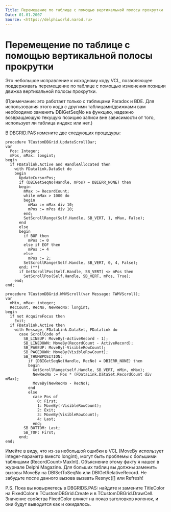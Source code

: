 ```yaml
---
Title: Перемещение по таблице с помощью вертикальной полосы прокрутки
Date: 01.01.2007
Source: <https://delphiworld.narod.ru>
---
```



Перемещение по таблице с помощью вертикальной полосы прокрутки
==============================================================

Это небольшое исправление к исходному коду VCL, позволяющее поддерживать
перемещение по таблице с помощью изменения позиции движка вертикальной
полосы прокрутки.

(Примечание: это работает только с таблицами Paradox и BDE. Для
использования этого кода с другими таблицами/движками вам необходимо
заменить DBIGetSeqNo на функцию, надежно возвращающую текущую позицию
записи вне зависимости от того, использует ли таблица индекс или нет.)

В DBGRID.PAS измените две следующих процедуры:

    procedure TCustomDBGrid.UpdateScrollBar;
    var
      Pos: Integer;
      mPos, mMax: longint;
    begin
      if FDatalink.Active and HandleAllocated then
        with FDatalink.DataSet do
        begin
          UpdateCursorPos;
          if (DBIGetSeqNo(Handle, mPos) = DBIERR_NONE) then
          begin
            mMax := RecordCount;
            while mMax > 1000 do
            begin
              mMax := mMax div 10;
              mPos := mPos div 10;
            end;
            SetScrollRange(Self.Handle, SB_VERT, 1, mMax, False);
          end
          else
          begin
            if BOF then
              mPos := 0
            else if EOF then
              mPos := 4
            else
              mPos := 2;
            SetScrollRange(Self.Handle, SB_VERT, 0, 4, False);
          end; (**)
          if GetScrollPos(Self.Handle, SB_VERT) <> mPos then
            SetScrollPos(Self.Handle, SB_VERT, mPos, True);
        end;
    end;
     
    procedure TCustomDBGrid.WMVScroll(var Message: TWMVScroll);
    var
      mMin, mMax: integer;
      RecCount, RecNo, NewRecNo: longint;
    begin
      if not AcquireFocus then
        Exit;
      if FDatalink.Active then
        with Message, FDataLink.DataSet, FDatalink do
          case ScrollCode of
            SB_LINEUP: MoveBy(-ActiveRecord - 1);
            SB_LINEDOWN: MoveBy(RecordCount - ActiveRecord);
            SB_PAGEUP: MoveBy(-VisibleRowCount);
            SB_PAGEDOWN: MoveBy(VisibleRowCount);
            SB_THUMBPOSITION:
              if (DBIGetSeqNo(Handle, RecNo) = DBIERR_NONE) then
              begin
                GetScrollRange(self.Handle, SB_VERT, mMin, mMax);
                NewRecNo := Pos * (FDataLink.DataSet.RecordCount div mMax);
                MoveBy(NewRecNo - RecNo);
              end
              else
                case Pos of
                  0: First;
                  1: MoveBy(-VisibleRowCount);
                  2: Exit;
                  3: MoveBy(VisibleRowCount);
                  4: Last;
                end;
            SB_BOTTOM: Last;
            SB_TOP: First;
          end;
    end;

Имейте в виду, что из-за небольшой ошибки в VCL (MoveBy использует
integer-параметр вместо longint), могут быть проблемы с большими
таблицами (RecordCount\>MaxInt). Объяснение этому факту я нашел в
журнале Delphi Magazine. Для больших таблиц вы должны заменить вызовы
MoveBy на DBISetToSeqNo или DBIGetRelativeRecord. Не забудьте после
данного вызова вызвать Resnyc([] или Refresh!

P.S. Пока вы ковыряетесь в DBGRIDS.PAS: найдите и замените TitleColor на
FixedColor в TCustomDBGrid.Create и в TCustomDBGrid.DrawCell. Значение
свойства FixedColor влияет на показ заголовков колонок, и они будут
выводится как и ожидалось.

